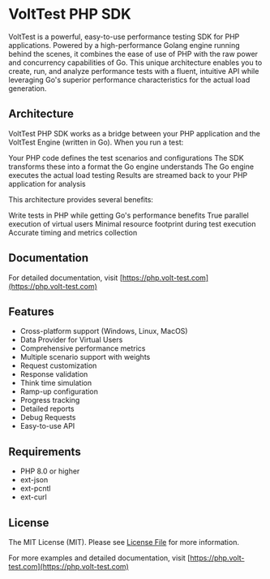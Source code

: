# VoltTest PHP SDK

VoltTest is a powerful, easy-to-use performance testing SDK for PHP applications.
Powered by a high-performance Golang engine running behind the scenes,
it combines the ease of use of PHP with the raw power and concurrency capabilities of Go.
This unique architecture enables you to create, run, and analyze performance tests with a fluent,
intuitive API while leveraging Go's superior performance characteristics for the actual load generation.

## Architecture
VoltTest PHP SDK works as a bridge between your PHP application and the VoltTest Engine (written in Go). When you run a test:

Your PHP code defines the test scenarios and configurations
The SDK transforms these into a format the Go engine understands
The Go engine executes the actual load testing
Results are streamed back to your PHP application for analysis

This architecture provides several benefits:

Write tests in PHP while getting Go's performance benefits
True parallel execution of virtual users
Minimal resource footprint during test execution
Accurate timing and metrics collection

## Documentation

For detailed documentation, visit [https://php.volt-test.com](https://php.volt-test.com)

## Features

- Cross-platform support (Windows, Linux, MacOS)
- Data Provider for Virtual Users
- Comprehensive performance metrics
- Multiple scenario support with weights
- Request customization
- Response validation
- Think time simulation
- Ramp-up configuration
- Progress tracking
- Detailed reports
- Debug Requests
- Easy-to-use API

## Requirements

- PHP 8.0 or higher
- ext-json
- ext-pcntl
- ext-curl

## License

The MIT License (MIT). Please see [License File](LICENSE.md) for more information.

For more examples and detailed documentation, visit [https://php.volt-test.com](https://php.volt-test.com)
